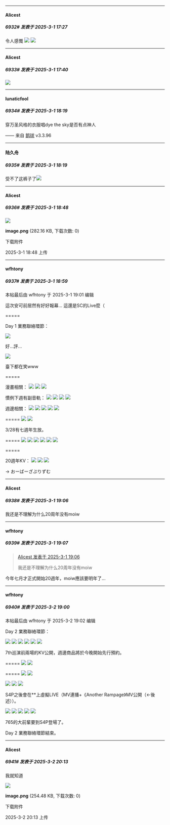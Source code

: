 ﻿
*****

####  Alicest  
##### 6932#       发表于 2025-3-1 17:27

令人感慨
<img src="https://p.sda1.dev/22/ed8af2c6c59b9051dc0f01e373383587/image.jpg" referrerpolicy="no-referrer">
<img src="https://p.sda1.dev/22/29df096a74ecb7037f075f14b706ebb3/image.jpg" referrerpolicy="no-referrer">


*****

####  Alicest  
##### 6933#       发表于 2025-3-1 17:40

<img src="https://p.sda1.dev/22/71c5c9614dd49735d083efb9af1fe111/image.jpg" referrerpolicy="no-referrer">


*****

####  lunaticfool  
##### 6934#       发表于 2025-3-1 18:19

穿万圣风格的衣服唱dye the sky是否有点神人

—— 来自 [鹅球](https://www.pgyer.com/GcUxKd4w) v3.3.96

*****

####  陆久舟  
##### 6935#       发表于 2025-3-1 18:19

受不了这裤子了<img src="https://static.saraba1st.com/image/smiley/face2017/068.png" referrerpolicy="no-referrer">


*****

####  Alicest  
##### 6936#       发表于 2025-3-1 18:48

<img src="https://img.saraba1st.com/forum/202503/01/184841f7sgvr27v2hzm7v7.png" referrerpolicy="no-referrer">

<strong>image.png</strong> (282.16 KB, 下载次数: 0)

下载附件

2025-3-1 18:48 上传


*****

####  wfhtony  
##### 6937#       发表于 2025-3-1 18:59

 本帖最后由 wfhtony 于 2025-3-1 19:01 编辑 

這次安可前居然有好好報幕... 這還是SC的Live麼（

=====

Day 1 業務聯絡環節：

<img src="https://tc2.wfhtony.space/images/2025/03/01/129dedace076664a6c8d4081a787ec49.png" referrerpolicy="no-referrer">

好...評...

<img src="https://tc2.wfhtony.space/images/2025/03/01/805c640f81fc15e6167cd3d80e867e67.png" referrerpolicy="no-referrer">

臺下都在笑www

=====

漫畫相關：
<img src="https://tc2.wfhtony.space/images/2025/03/01/e17d8b5883cc550886ece5095ddc4dda.png" referrerpolicy="no-referrer">
<img src="https://tc2.wfhtony.space/images/2025/03/01/13b98f5a7e44656e90d592c146c95671.png" referrerpolicy="no-referrer">
<img src="https://tc2.wfhtony.space/images/2025/03/01/ca172b4feb76d3dd3dbd60302eca5c6e.png" referrerpolicy="no-referrer">

慣例下週有副音軌：
<img src="https://tc1.wfhtony.space/images/2025/03/01/df900af68665e875ca155c77ba642c65.png" referrerpolicy="no-referrer">
<img src="https://tc1.wfhtony.space/images/2025/03/01/131cba5ea532e3dbd0f3aa12a5b190c5.png" referrerpolicy="no-referrer">
<img src="https://tc1.wfhtony.space/images/2025/03/01/c4fb0b49859a28989dd404c42944b2de.png" referrerpolicy="no-referrer">
<img src="https://tc1.wfhtony.space/images/2025/03/01/dddd968789f6c4aa48fe18b8b983e365.png" referrerpolicy="no-referrer">

週邊相關：
<img src="https://tc2.wfhtony.space/images/2025/03/01/95d42c0393f9ba214047bfdf8c0d9a6a.png" referrerpolicy="no-referrer">
<img src="https://tc2.wfhtony.space/images/2025/03/01/d53c3b84352957ce9bc48f54647be42b.png" referrerpolicy="no-referrer">
<img src="https://tc2.wfhtony.space/images/2025/03/01/8709a32f2ff3c1950ee1694b9caab0d1.png" referrerpolicy="no-referrer">
<img src="https://tc2.wfhtony.space/images/2025/03/01/d220089525f714b3f5ee2c4183d6654c.png" referrerpolicy="no-referrer">
<img src="https://tc2.wfhtony.space/images/2025/03/01/cff78dd937536ec3ee4e1cc5ec6775d4.png" referrerpolicy="no-referrer">

=====
<img src="https://tc1.wfhtony.space/images/2025/03/01/17e13c3aca3e50dc9087eba07557806d.png" referrerpolicy="no-referrer">
<img src="https://tc1.wfhtony.space/images/2025/03/01/7a21b684db0df661a2145d1713f792be.png" referrerpolicy="no-referrer">

3/28有七週年生放。

=====
<img src="https://tc2.wfhtony.space/images/2025/03/01/7c357e9bf250a0fd83115d16f7427e0f.png" referrerpolicy="no-referrer">
<img src="https://tc2.wfhtony.space/images/2025/03/01/c1fde857ca70ceed9d91efab4de76c8c.png" referrerpolicy="no-referrer">
<img src="https://tc2.wfhtony.space/images/2025/03/01/cb37c9c4700b59723e7843ffe751a696.png" referrerpolicy="no-referrer">
<img src="https://tc2.wfhtony.space/images/2025/03/01/5a04dd7e971faca72d16e181e9542209.png" referrerpolicy="no-referrer">
<img src="https://tc2.wfhtony.space/images/2025/03/01/38c5a79dc6af3a0e68c4e2f29223f581.png" referrerpolicy="no-referrer">
<img src="https://tc2.wfhtony.space/images/2025/03/01/da336100e00b51e6e1fc42c87f9a201c.png" referrerpolicy="no-referrer">

=====

20週年KV：
<img src="https://tc1.wfhtony.space/images/2025/03/01/4d02e27d033ad19d49e7b3420477205b.png" referrerpolicy="no-referrer">
<img src="https://tc1.wfhtony.space/images/2025/03/01/0c96ccbf82d04bfd5fd74960af718ebf.png" referrerpolicy="no-referrer">
<img src="https://tc1.wfhtony.space/images/2025/03/01/cf92fdde6bb4afba5e8ab9f1a2ac8730.png" referrerpolicy="no-referrer">

→ おーばーざぷりずむ


*****

####  Alicest  
##### 6938#       发表于 2025-3-1 19:06

我还是不理解为什么20周年没有moiw

*****

####  wfhtony  
##### 6939#       发表于 2025-3-1 19:07

<blockquote><a href="httphttps://bbs.saraba1st.com/2b/forum.php?mod=redirect&amp;goto=findpost&amp;pid=67551338&amp;ptid=2130897" target="_blank">Alicest 发表于 2025-3-1 19:06</a>

我还是不理解为什么20周年没有moiw</blockquote>
今年七月才正式開始20週年，moiw應該要明年了...


*****

####  wfhtony  
##### 6940#       发表于 2025-3-2 19:00

 本帖最后由 wfhtony 于 2025-3-2 19:02 编辑 

Day 2 業務聯絡環節：

<img src="https://tc2.wfhtony.space/images/2025/03/02/19291ced7cf514347d7988205d8f9c45.png" referrerpolicy="no-referrer">
<img src="https://tc2.wfhtony.space/images/2025/03/02/72da4669b607c1b5128c0fdd1e467c85.png" referrerpolicy="no-referrer">

<img src="https://tc2.wfhtony.space/images/2025/03/02/390b718533b434b6358a909373c72203.png" referrerpolicy="no-referrer">
<img src="https://tc2.wfhtony.space/images/2025/03/02/ff5f7b7b5a19fb3a5768c7b6d8eec0cf.png" referrerpolicy="no-referrer">
<img src="https://tc2.wfhtony.space/images/2025/03/02/f66911fb302c26e44ca80c1050abd626.png" referrerpolicy="no-referrer">
<img src="https://tc2.wfhtony.space/images/2025/03/02/0c452579cc52a60eb861b0fa145dd881.png" referrerpolicy="no-referrer">

7th巡演前兩場的KV公開，週邊商品將於今晚開始先行預約。

=====
<img src="https://tc1.wfhtony.space/images/2025/03/02/ff662aae8a69afdfcd3aec54191e7f2b.png" referrerpolicy="no-referrer">
<img src="https://tc1.wfhtony.space/images/2025/03/02/1be432992ebc66eaa9aeebe1d2de93c9.png" referrerpolicy="no-referrer">

=====
<img src="https://tc1.wfhtony.space/images/2025/03/02/0c5e71916b0f7bdb721c0d3cdb979f53.png" referrerpolicy="no-referrer">
<img src="https://tc1.wfhtony.space/images/2025/03/02/a606126f57c823b153b40b001a30a37b.png" referrerpolicy="no-referrer">

<img src="https://tc1.wfhtony.space/images/2025/03/02/df5e03a43eb571c3b575f2b85494a095.png" referrerpolicy="no-referrer">
<img src="https://tc1.wfhtony.space/images/2025/03/02/3fefc25a19a245e9ce68e74ffdd842e1.png" referrerpolicy="no-referrer">
<img src="https://tc1.wfhtony.space/images/2025/03/02/9559760d21a1e03eff63dda602c5101f.png" referrerpolicy="no-referrer">

S4P之後會在**上虛擬LIVE（MV連播+《Another Rampage》MV公開（←後述））。

<img src="https://tc1.wfhtony.space/images/2025/03/02/12196916b0bd062b6a612739e5cb2292.png" referrerpolicy="no-referrer">
<img src="https://tc1.wfhtony.space/images/2025/03/02/6d91faa5294986f4931855177e233453.png" referrerpolicy="no-referrer">

<img src="https://tc1.wfhtony.space/images/2025/03/02/5c7ca352ed13e0bfddd344d7e1c6853e.png" referrerpolicy="no-referrer">
<img src="https://tc1.wfhtony.space/images/2025/03/02/42b58c5071d056277e920583b3a3ef46.png" referrerpolicy="no-referrer">
<img src="https://tc1.wfhtony.space/images/2025/03/02/d63079bddfe5dc5fe5ed460e50eec7bf.png" referrerpolicy="no-referrer">

765的大前輩要到S4P登場了。

Day 2 業務聯絡環節結束。


*****

####  Alicest  
##### 6941#       发表于 2025-3-2 20:13

我就知道

<img src="https://img.saraba1st.com/forum/202503/02/201300tph44q1jzzjkpjjv.png" referrerpolicy="no-referrer">

<strong>image.png</strong> (254.48 KB, 下载次数: 0)

下载附件

2025-3-2 20:13 上传

